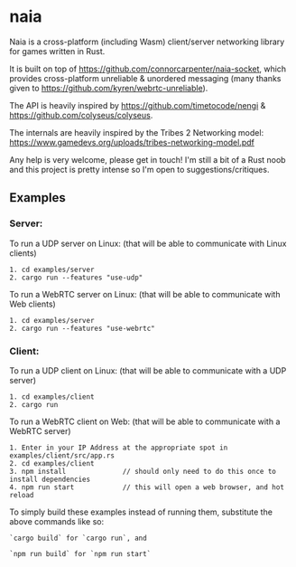 # naia

Naia is a cross-platform (including Wasm) client/server networking library for games written in Rust.

It is built on top of https://github.com/connorcarpenter/naia-socket, which provides cross-platform unreliable & unordered messaging (many thanks given to https://github.com/kyren/webrtc-unreliable).

The API is heavily inspired by https://github.com/timetocode/nengi & https://github.com/colyseus/colyseus.

The internals are heavily inspired by the Tribes 2 Networking model: https://www.gamedevs.org/uploads/tribes-networking-model.pdf

Any help is very welcome, please get in touch! I'm still a bit of a Rust noob and this project is pretty intense so I'm open to suggestions/critiques.

## Examples

### Server:

To run a UDP server on Linux: (that will be able to communicate with Linux clients)

    1. cd examples/server
    2. cargo run --features "use-udp"

To run a WebRTC server on Linux: (that will be able to communicate with Web clients)

    1. cd examples/server
    2. cargo run --features "use-webrtc"

### Client:

To run a UDP client on Linux: (that will be able to communicate with a UDP server)

    1. cd examples/client
    2. cargo run

To run a WebRTC client on Web: (that will be able to communicate with a WebRTC server)

    1. Enter in your IP Address at the appropriate spot in examples/client/src/app.rs
    2. cd examples/client
    3. npm install              // should only need to do this once to install dependencies
    4. npm run start            // this will open a web browser, and hot reload


To simply build these examples instead of running them, substitute the above commands like so:

    `cargo build` for `cargo run`, and

    `npm run build` for `npm run start`